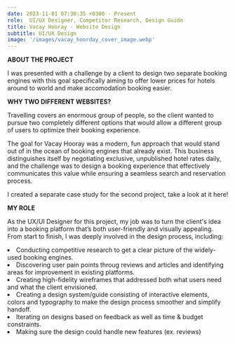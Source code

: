 ```yaml
---
date: 2023-11-01 07:30:35 +0300 - Present
role:  UI/UX Designer, Competitor Research, Design Guide
title: Vacay Hooray - Website Design 
subtitle: UI/UX Design
image: '/images/vacay_hoorday_cover_image.webp'
---
```


__ABOUT THE PROJECT__

I was presented with a challenge by a client to design two separate booking engines with this goal specifically aiming to offer lower prices for hotels around to world and make accomodation booking easier. 


__WHY TWO DIFFERENT WEBSITES?__

Travelling covers an enormous group of people, so the client wanted to pursue two completely different options that would allow a different group of users to optimize their booking experience. 

The goal for Vacay Hooray was a modern, fun approach that would stand out of in the ocean of booking engines that already exist. This business distinguishes itself by negotiating exclusive, unpublished hotel rates daily, and the challenge was to design a booking experience that effectively communicates this value while ensuring a seamless search and reservation process.

I created a separate case study for the second project, take a look at it here!

__MY ROLE__

As the UX/UI Designer for this project, my job was to turn the client's idea into a booking platform that’s both user-friendly and visually appealing. From start to finish, I was deeply involved in the design process, including:

<li> Conducting competitive research to get a clear picture of the widely-used booking engines.</li>
<li> Discovering user pain points throug reviews and articles and identifying areas for improvement in existing platforms.</li>
<li> Creating high-fidelity wireframes that addressed both what users need and what the client envisioned.</li>
<li> Creating a design system/guide consisting of interactive elements, colors and typography to make the design process smoother and simplify handoff.</li>
<li> Iterating on designs based on feedback as well as time & budget constraints.</li>
<li> Making sure the design could handle new features (ex. reviews) </li>